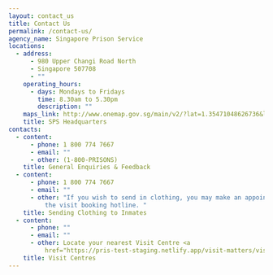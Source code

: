 ```yaml
---
layout: contact_us
title: Contact Us
permalink: /contact-us/
agency_name: Singapore Prison Service
locations:
  - address:
      - 980 Upper Changi Road North
      - Singapore 507708
      - ""
    operating_hours:
      - days: Mondays to Fridays
        time: 8.30am to 5.30pm
        description: ""
    maps_link: http://www.onemap.gov.sg/main/v2/?lat=1.35471048626736&lng=103.969553717718
    title: SPS Headquarters
contacts:
  - content:
      - phone: 1 800 774 7667
      - email: ""
      - other: (1-800-PRISONS)
    title: General Enquiries & Feedback
  - content:
      - phone: 1 800 774 7667
      - email: ""
      - other: "If you wish to send in clothing, you may make an appointment by calling
          the visit booking hotline. "
    title: Sending Clothing to Inmates
  - content:
      - phone: ""
      - email: ""
      - other: Locate your nearest Visit Centre <a
          href="https://pris-test-staging.netlify.app/visit-matters/visit-information/permalink">here</a>.
    title: Visit Centres
---
```

